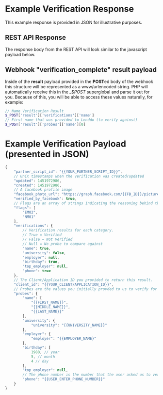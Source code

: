# Example Verification Response
This example response is provided in JSON for illustrative purposes.

## REST API Response
The response body from the REST API will look similar to the javascript payload below.

## Webhook "verification_complete" result payload
Inside of the **result** payload provided in the **POST**ed body of the webhook this structure will be represented as a www/urlencoded string. PHP will automatically receive this in the _$_POST_ superglobal and parse it out for you. Because of this, you will be able to access these values naturally, for example:

```php
// Name Verification Result
$_POST['result']['verifications']['name']
// First name that was provided to Lenddo (to verify against)
$_POST['result']['probes']['name'][0]
```

# Example Verification Payload (presented in JSON)
```javascript
{
    "partner_script_id": "{{YOUR_PARTNER_SCRIPT_ID}}",
    // Unix timestamps when the verification was created/updated
    "updated": 1451972986,
    "created": 1451972986,
    // A facebook profile image
    "facebook_photo_url": "https://graph.facebook.com/{{FB_ID}}/picture?type=large",
    "verified_by_facebook": true,
    // Flags are an array of strings indicating the reasoning behind the verification results.
    "flags": [
        "EM02",
        "NM01"
    ],
    "verifications": {
        // Verification results for each category.
        // True = Verified
        // False = Not Verified
        // Null = No probe to compare against
        "name": true,
        "university": false,
        "employer": null,
        "birthday": true,
        "top_employer": null,
        "phone": true
    },
    // The Client/Application ID you provided to return this result.
    "client_id": "{{YOUR_CLIENT/APPLICATION_ID}}",
    // Probes are the values you initially provded to us to verify for the user.
    "probes": {
        "name": [
            "{{FIRST_NAME}}",
            "{{MIDDLE_NAME}}",
            "{{LAST_NAME}}"
        ],
        "university": {
            "university": "{{UNIVERSITY_NAME}}"
        },
        "employer": {
            "employer": "{{EMPLOYER_NAME}"
        },
        "birthday": [
            1988, // year
            5, // month
            4 // day
        ],
        "top_employer": null,
        // The phone number is the number that the user asked us to verify.
        "phone": "{{USER_ENTER_PHONE_NUMBER}}"
    }
}
```
